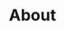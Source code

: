 ---
# Feel free to add content and custom Front Matter to this file.
# To modify the layout, see https://jekyllrb.com/docs/themes/#overriding-theme-defaults

title: About
layout: builder

# Intro Begin
intro: true
intro_title: "Retention XT is a Klaviyo Consultancy for Store Owners that Need Strategy"
intro_subtitle: "About Us"
# Intro End

sections: about-one,benefits-two,numbers-two,awards,testimonial-four
---